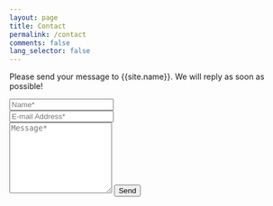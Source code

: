 ```yaml
---
layout: page
title: Contact
permalink: /contact
comments: false
lang_selector: false
---
```


<form action="{{site.baseurl}}/message-send" method="POST" netlify>    
<p class="mb-4">Please send your message to {{site.name}}. We will reply as soon as possible!</p>
<div class="form-group row">
<div class="col-md-6">
<input class="form-control contact" type="text" name="name" placeholder="Name*" required>
</div>
<div class="col-md-6">
<input class="form-control contact" type="email" name="_replyto" placeholder="E-mail Address*" required>
</div>
</div>
<textarea rows="8" class="form-control mb-3 contact" name="message" placeholder="Message*" required></textarea>    
<input class="btn gradient-bg margin-15px white-text ftr-btn" type="submit" value="Send">
</form>
